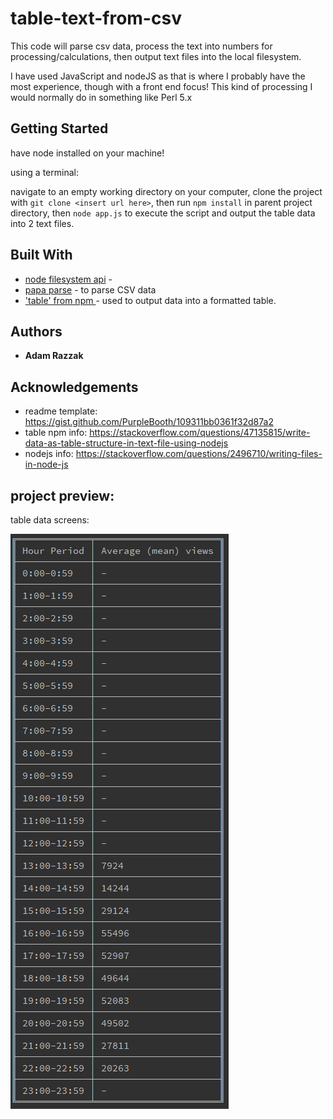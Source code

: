 # table-text-from-csv

This code will parse csv data, process the text into numbers for processing/calculations, then output text files into the local filesystem.

I have used JavaScript and nodeJS as that is where I probably have the most experience, though with a front end focus! This kind of processing I would normally do in something like Perl 5.x

## Getting Started

have node installed on your machine!

using a terminal: 

navigate to an empty working directory on your computer, clone the project with `git clone <insert url here>`, then run `npm install` in parent project directory, then `node app.js` to execute the script and output the table data into 2 text files.


## Built With

* [node filesystem api](https://nodejs.org/docs/latest/api/fs.html) - 
* [papa parse](https://www.papaparse.com) - to parse CSV data
* ['table' from npm ](https://www.npmjs.com/package/table) - used to output data into a formatted table.

## Authors

* **Adam Razzak** 

## Acknowledgements

* readme template: https://gist.github.com/PurpleBooth/109311bb0361f32d87a2
* table npm info: https://stackoverflow.com/questions/47135815/write-data-as-table-structure-in-text-file-using-nodejs
* nodejs info: https://stackoverflow.com/questions/2496710/writing-files-in-node-js


## project preview:

table data screens:

![image of table text outpu](./readme-img-2.PNG "sample table output")
